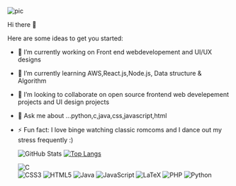 ![pic](https://user-images.githubusercontent.com/73659975/127394083-48892987-4e41-40b6-84eb-8c60ca76aed4.png)

Hi there 👋


Here are some ideas to get you started:

- 🔭 I’m currently working on Front end webdevelopement and UI/UX designs
- 🌱 I’m currently learning AWS,React.js,Node.js, Data structure & Algorithm
- 👯 I’m looking to collaborate on open source frontend web develepement projects and UI design projects
- 💬 Ask me about ...python,c,java,css,javascript,html
- ⚡ Fun fact: I love binge watching classic romcoms and I dance out my stress frequently :)


     
     ![GitHub Stats](https://github-readme-stats.vercel.app/api?username=anjushreesen&theme=synthwave&count_private=true)
     [![Top Langs](https://github-readme-stats.vercel.app/api/top-langs/?username=anjushreesen&layout=compact)](https://github.com/anjushreesen/github-readme-stats)

     
     
     
     ![C](https://img.shields.io/badge/c-%2300599C.svg?style=for-the-badge&logo=c&logoColor=white)	
	![CSS3](https://img.shields.io/badge/css3-%231572B6.svg?style=for-the-badge&logo=css3&logoColor=white)
	![HTML5](https://img.shields.io/badge/html5-%23E34F26.svg?style=for-the-badge&logo=html5&logoColor=white)
     ![Java](https://img.shields.io/badge/java-%23ED8B00.svg?style=for-the-badge&logo=java&logoColor=white)
     ![JavaScript](https://img.shields.io/badge/javascript-%23323330.svg?style=for-the-badge&logo=javascript&logoColor=%23F7DF1E)
	![LaTeX](https://img.shields.io/badge/latex-%23008080.svg?style=for-the-badge&logo=latex&logoColor=white)
     ![PHP](https://img.shields.io/badge/php-%23777BB4.svg?style=for-the-badge&logo=php&logoColor=white)
     ![Python](https://img.shields.io/badge/python-3670A0?style=for-the-badge&logo=python&logoColor=ffdd54)


